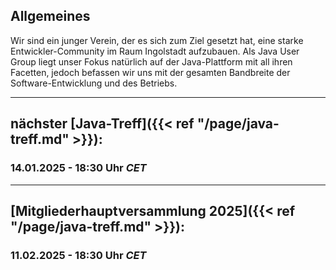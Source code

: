 ## Allgemeines

Wir sind ein junger Verein, der es sich zum Ziel gesetzt hat, eine starke Entwickler-Community im Raum Ingolstadt aufzubauen.
Als Java User Group liegt unser Fokus natürlich auf der Java-Plattform mit all ihren Facetten, jedoch befassen wir uns mit der gesamten Bandbreite der Software-Entwicklung und des Betriebs.

---

## nächster [Java-Treff]({{< ref "/page/java-treff.md" >}}):
### 14.01.2025 - 18:30 Uhr *CET*

---

## [Mitgliederhauptversammlung 2025]({{< ref "/page/java-treff.md" >}}):
### 11.02.2025 - 18:30 Uhr *CET*
